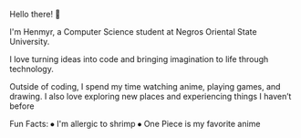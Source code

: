 Hello there! 👋


I'm Henmyr, a Computer Science student at Negros Oriental State University.

I love turning ideas into code and bringing imagination to life through technology.

Outside of coding, I spend my time watching anime, playing games, and drawing. I also love exploring new places and experiencing things I haven’t before

Fun Facts:
⦁	I'm allergic to shrimp
⦁	One Piece is my favorite anime

